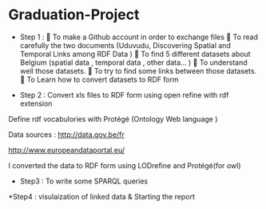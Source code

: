 # Graduation-Project
* Step 1 :
 To make a Github account in order to exchange files
 To read carefully the two documents (Uduvudu, Discovering Spatial
and Temporal Links among RDF Data )
 To find 5 different datasets about Belgium (spatial data , temporal
data , other data… )
 To understand well those datasets.
 To try to find some links between those datasets.
 To Learn how to convert datasets to RDF form

* Step 2 :
Convert xls files to RDF form using open refine with rdf extension

Define rdf vocabulories with Protégé (Ontology Web language )

Data sources :
http://data.gov.be/fr

http://www.europeandataportal.eu/

I converted the data to RDF form using LODrefine and Protégé(for owl)

* Step3 :
To write some SPARQL queries

*Step4 :
visulaization of linked data & Starting the report
